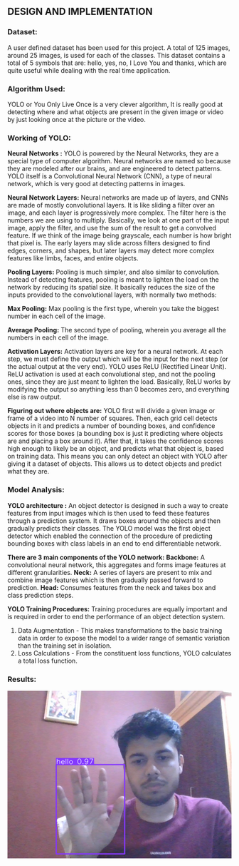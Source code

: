 ## DESIGN AND IMPLEMENTATION  

### Dataset: 
A user defined dataset has been used for this project. A total of 125 images, around 25 images, is used for each of the classes. This dataset contains a total of 5 symbols that are:  hello, yes, no, I Love You and thanks, which are quite useful while dealing with the real time application.

### Algorithm Used:

YOLO or You Only Live Once is a very clever algorithm, It is really good at detecting where and what objects are present in the given image or video by just looking once at the picture or the video. 

### Working of YOLO:
**Neural Networks :** YOLO is powered by the Neural Networks, they are a special type of computer algorithm. Neural networks are named so because they are modeled after our brains, and are engineered to detect patterns. YOLO itself is a Convolutional Neural Network (CNN), a type of neural network, which is very good at detecting patterns in images.

**Neural Network Layers:** Neural networks are made up of layers, and CNNs are made of mostly convolutional layers. It is like sliding a filter over an image, and each layer is progressively more complex. The filter here is the numbers we are using to multiply. Basically, we look at one part of the input image, apply the filter, and use the sum of the result to get a convolved feature. If we think of the image being grayscale, each number is how bright that pixel is. The early layers may slide across filters designed to find edges, corners, and shapes, but later layers may detect more complex features like limbs, faces, and entire objects.

**Pooling Layers:** Pooling is much simpler, and also similar to convolution. Instead of detecting features, pooling is meant to lighten the load on the network by reducing its spatial size. It basically reduces the size of the inputs provided to the convolutional layers, with normally two methods:

**Max Pooling:** Max pooling is the first type, wherein you take the biggest number in each cell of the image.

**Average Pooling:**  The second type of pooling, wherein you average all the numbers in each cell of the image.

**Activation Layers:**  Activation layers are key for a neural network. At each step, we must define the output which will be the input for the next step (or the actual output at the very end). YOLO uses ReLU (Rectified Linear Unit). ReLU activation is used at each convolutional step, and not the pooling ones, since they are just meant to lighten the load. Basically, ReLU works by modifying the output so anything less than 0 becomes zero, and everything else is raw output.

**Figuring out where objects are:**
YOLO first will divide a given image or frame of a video into N number of squares. Then, each grid cell detects objects in it and predicts a number of bounding boxes, and confidence scores for those boxes (a bounding box is just it predicting where objects are and placing a box around it). After that, it takes the confidence scores high enough to likely be an object, and predicts what that object is, based on training data. This means you can only detect an object with YOLO after giving it a dataset of objects. This allows us to detect objects and predict what they are.

### Model Analysis:

**YOLO architecture :** An object detector is designed  in such a way to create features from input images which is then used to feed these features through a prediction system. It draws boxes around the objects and then gradually  predicts their classes. The YOLO model was the first object detector which enabled the connection of the procedure of predicting bounding boxes with class labels in an end to end differentiable network.

**There are 3 main components of the YOLO network:**
**Backbone:** A convolutional neural network, this aggregates and forms image features at different granularities.
**Neck:** A series of layers are present  to mix and combine image features which is then gradually passed forward to prediction.
**Head:** Consumes features from the neck and takes box and class prediction steps.

**YOLO Training Procedures:** Training procedures are equally important and is required in order to end the performance of an object detection system.
1. Data Augmentation - This makes transformations to the basic training data in order to expose the model to a wider range of semantic variation than the training set in isolation.
2. Loss Calculations - From the constituent loss functions, YOLO calculates a total loss function.

### Results:
!['hello'](https://github.com/sumitkumar109/sign-language-translator/blob/main/data/images/Hello.png?raw=true)
